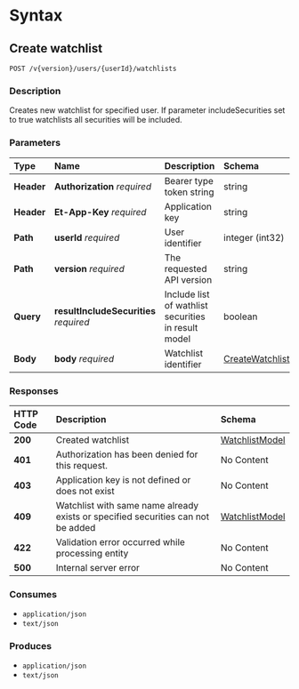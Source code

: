 # Syntax

## Create watchlist

```text
POST /v{version}/users/{userId}/watchlists
```

### Description

Creates new watchlist for specified user. If parameter includeSecurities set to true watchlists all securities will be included.

### Parameters

| Type | Name | Description | Schema | Default |
| :--- | :--- | :--- | :--- | :--- |
| **Header** | **Authorization**   _required_ | Bearer type token string | string |  |
| **Header** | **Et-App-Key**   _required_ | Application key | string |  |
| **Path** | **userId**   _required_ | User identifier | integer \(int32\) |  |
| **Path** | **version**   _required_ | The requested API version | string | `"1.0"` |
| **Query** | **resultIncludeSecurities**   _required_ | Include list of wathlist securities in result model | boolean |  |
| **Body** | **body**   _required_ | Watchlist identifier | [CreateWatchlistModel](watchlists_createwatchlist.md#createwatchlistmodel) |  |

### Responses

| HTTP Code | Description | Schema |
| :--- | :--- | :--- |
| **200** | Created watchlist | [WatchlistModel](watchlists_createwatchlist.md#watchlistmodel) |
| **401** | Authorization has been denied for this request. | No Content |
| **403** | Application key is not defined or does not exist | No Content |
| **409** | Watchlist with same name already exists or specified securities can not be added | [WatchlistModel](watchlists_createwatchlist.md#watchlistmodel) |
| **422** | Validation error occurred while processing entity | No Content |
| **500** | Internal server error | No Content |

### Consumes

* `application/json`
* `text/json`

### Produces

* `application/json`
* `text/json`

